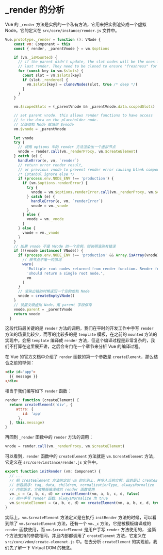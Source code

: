 # _render 的分析

Vue 的 `_render` 方法是实例的一个私有方法，它用来把实例渲染成一个虚拟 Node。它的定义在 `src/core/instance/render.js` 文件中。

```js
Vue.prototype._render = function (): VNode {
    const vm: Component = this
    const { render, _parentVnode } = vm.$options

    if (vm._isMounted) {
      // if the parent didn't update, the slot nodes will be the ones from
      // last render. They need to be cloned to ensure "freshness" for this render.
      for (const key in vm.$slots) {
        const slot = vm.$slots[key]
        if (slot._rendered) {
          vm.$slots[key] = cloneVNodes(slot, true /* deep */)
        }
      }
    }

    vm.$scopedSlots = (_parentVnode && _parentVnode.data.scopedSlots) || emptyObject

    // set parent vnode. this allows render functions to have access
    // to the data on the placeholder node.
    // 父级虚拟 Node 赋值给 $vnode
    vm.$vnode = _parentVnode
    
    let vnode
    try {
      // 调用 options 中的 render 方法渲染出一个虚拟节点
      vnode = render.call(vm._renderProxy, vm.$createElement)
    } catch (e) {
      handleError(e, vm, `render`)
      // return error render result,
      // or previous vnode to prevent render error causing blank component
      /* istanbul ignore else */
      if (process.env.NODE_ENV !== 'production') {
        if (vm.$options.renderError) {
          try {
            vnode = vm.$options.renderError.call(vm._renderProxy, vm.$createElement, e)
          } catch (e) {
            handleError(e, vm, `renderError`)
            vnode = vm._vnode
          }
        } else {
          vnode = vm._vnode
        }
      } else {
        vnode = vm._vnode
      }
    }
    // 如果 vnode 不是 VNode 的一个实例，则说明渲染有错误
    if (!(vnode instanceof VNode)) {
      if (process.env.NODE_ENV !== 'production' && Array.isArray(vnode)) {
        // 根节点不唯一的情况
        warn(
          'Multiple root nodes returned from render function. Render function ' +
          'should return a single root node.',
          vm
        )
      }
      // 渲染出错的时候返回一个空的虚拟 Node
      vnode = createEmptyVNode()
    }
    // 设置父级虚拟 Node，用 parent 字段保存
    vnode.parent = _parentVnode
    return vnode
  }
```

这段代码最关键的是 `render` 方法的调用，我们在平时的开发工作中手写 `render` 方法的场景比较少，而写的比较多的是 `template` 模板，在之前的 `mounted` 方法的实现中，会把 `template` 编译成 `render` 方法，但这个编译过程是非常复杂的，我们不打算在这里展开讲，之后会专门花一个章节来分析 Vue 的编译过程。 

在 Vue 的官方文档中介绍了 `render` 函数的第一个参数是 `createElement`，那么结合之前的举例：

```html
<div id="app">
  {{ message }}
</div>
```

相当于我们编写如下 `render` 函数：

```js
render: function (createElement) {
  return createElement('div', {
     attrs: {
        id: 'app'
      },
  }, this.message)
}
```

再回到 `_render` 函数中的 `render` 方法的调用：

```js
vnode = render.call(vm._renderProxy, vm.$createElement)
```

可以看到，`render` 函数中的 `createElement` 方法就是 `vm.$createElement` 方法，它定义在 `src/core/instance/render.js` 文件中。

```js
export function initRender (vm: Component) {
  // ...
  // 把 createElement 方法绑定到 vm 的实例上，并传入当前实例，目的是让 createElement 方法执行的时候能拿到 vm 上下文。
  // 参数顺序: tag, data, children, normalizationType, alwaysNormalize
  // 内部版本，它被模板编译成的 render 函数使用
  vm._c = (a, b, c, d) => createElement(vm, a, b, c, d, false)
  // 用户手写 render 函数，alwaysNormalize 为 true
  vm.$createElement = (a, b, c, d) => createElement(vm, a, b, c, d, true)
}
```

实际上，`vm.$createElement` 方法定义是在执行 `initRender` 方法的时候，可以看到除了 `vm.$createElement` 方法，还有一个 `vm._c` 方法，它是被模板编译成的 `render` 函数使用，而 `vm.$createElement` 是用户手写 `render` 方法使用的， 这俩个方法支持的参数相同，并且内部都调用了 `createElement` 方法，它定义在 `src/core/vdom/create-elemenet.js` 中。在去分析 `createElement` 的实现前，我们先了解一下 Virtual DOM 的概念。